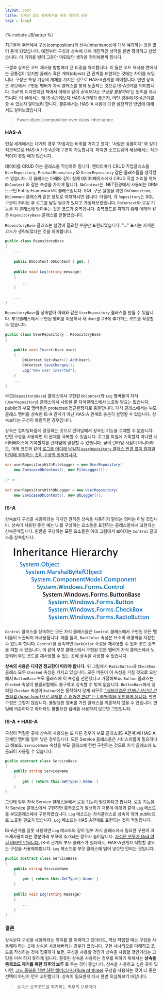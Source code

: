 ```yaml
---
layout: post
title: 상속은 코드 중복제거를 위한 최후의 보루
tags : [oop]
---
```

{% include JB/setup %}

최근들어 주변에서 구성(composition)과 상속(inheritance)에 대해 얘기하는 것을 많이 듣게 되었습니다. 예전부터 구성과 상속에 대해 개인적인 생각을 한번 정리하고 싶었습니다. 이 기회를 빌려 그동안 미뤄왔던 생각을 정리해볼까 합니다.

구성과 상속은 코드 재사용 방법에서 큰 비중을 차지합니다. 이 둘은 코드 재사용 면에서는 공통점이 있지만 클래스 혹은 개체(object) 간 관계를 표현하는 것에는 차이를 보입니다. 구성은 특정 기능의 개체를 가지는 것으로 HAS-A관계를 의미합니다. 반면 상속은 부모에서 구현된 멤버가 자식 클래스를 통해 노츨되는 것으로 IS-A관계를 의미합니다. GoF의 디자인패턴 책에서 아래과 같이 _상속보다는 구성을 활용하라_ 는 원칙을 제시합니다. 이 글에서는 왜 IS-A관계보다 HAS-A관계가 좋은지, 어떤 경우에 IS-A관계를 쓸 수 있는지 알아보려 합니다. 결론에서는 HAS-A 사용에 대한 실천적인 방법에 대해서도 살펴보겠습니다.

> Faver object composition over class inheritance.

<!-- break -->

### HAS-A

현실 세계에서는 대게의 경우 '자동차는 바퀴를 가지고 있다', '사람은 동물이다' 와 같이 직관적으로 HAS-A / IS-A관계 구분이 가능합니다. 하지만 소프트웨어 세상에서는 직관적이지 못할 때가 많습니다.

데이터를 CRUD 하는 클래스를 작성하려 합니다. 엔티티마다 CRUD 작업클래스를 `UserRepository`, `ProductRepository` 와 `OrderRepository` 같은 클래스들을 생각할 수 있습니다. 각 클래스는 아래와 같이 실제 데이터베이스에서 CRUD 작업 처리를 위해 `DbContext` 와 같은 속성을 가지게 됩니다. `DbContext`는 .NET환경에서 사용되는 ORM 도구인 Entity Framework의 클래스입니다. SQL 구문 실행을 위한 `DbConnection`, `DbCommand` 클래스와 같은 용도로 이해하시면 됩니다. 아울러, 각 `Repository`는 SQL 구문이 처리된 후 로그를 남길 필요가 있다고 가정해보겠습니다. `DbContext`와 로깅 기능을 각 클래스에 담아두는 것은 코드가 중복됩니다. 중복코드를 파하기 위해 아래와 같은 `RepositoryBase` 클래스를 만들었습니다.

`RepositoryBase` 클래스는 설명에 필요한 부분만 표현되었습니다. "..." 표시는 자세한 코드가 생략되었다는 것을 의미합니다.


```c#
public class RepositoryBase
{
    ...

    public DbContext DbContext { get; }

    public void Log(string message)
    {
        ...
    }

    ...
}
```

`RepositoryBase`를 상속받아 아래와 같은 `UserRepository` 클래스를 만들 수 있습니다. 부모클래스에서 구현된 멤버를 이용해서 새 `User`를 DB에 추가하는 코드를 작성할 수 있습니다.

```c#
public class UserRepository : RepositoryBase
{
    ...
    public void Insert(User user)
    {
        DbContext.Set<User>().Add(User);
        DbContext.SaveChanges();
        Log("New user inserted");
    }
    ...
}
```

부모(`RepositoryBase`) 클래스에서 구현된 `DbContext`와 `Log` 멤버들이 자식(`UserRepository`) 클래스에서 사용될 뿐 자식클래스에서 노출될 필요는 없습니다. public의 부모 멤버들은 protected 접근한정자로 충분합니다. 자식 클래스에서는 부모 클래스 멤버를 상속한 IS-A 관계가 아닌 HAS-A 관계로 충분히 설명될 수 있습니다. 상속보다는 구성이 바람직한 경우입니다.

상속은 컴파일타임에 결정되는 것으로 런타임에서 상속된 기능을 교체할 수 없습니다. 반면 구성을 사용하면 이 문제를 극복할 수 있습니다. 로그를 파일에 기록할지 아니면 데이터베이스에 기록할지를 런타임에 결정할 수 있습니다. 굳이 런타임 시점이 아니더라도, 아래 코드와 같이 [로그를 어디에 남길지 `UserRepository` 클래스 변경 없이 컴파일타임에 결정하는 것이 구성의 장점입니다.](https://en.wikipedia.org/wiki/Open/closed_principle)

```c#
var userRepositoryWithFileLogger = new UserRepository(
    new EnvicaseDbContext(), new FileLogger());

// or

var userRepositoryWithDbLogger = new UserRepository(
    new EnvicaseDbContext(), new DbLogger());
```

### IS-A
상속보다 구성을 사용하라는 디자인 원칙은 상속을 사용하지 말라는 의미는 아닐 것입니다. 상속이 사용된 좋은 예는 UI를 구성하는 요소들을 표현하는 클래스들에서 표현되는 상속관계입니다. 윈폼을 구성하는 모든 요소들은 아래 그림에서 보여지는 `Control` 클래스를 상속합니다.

![버튼 상속 관계](../images/button-hierarchy.png)

`Control` 클래스를 상속하는 모든 자식 클래스들은 `Control` 클래스에서 구현된 모든 멤버들이 노출되어 재사용됩니다. 예를 들어, `BackColor` 속성은 요소의 배경색을 지정할 수 있도록 합니다. `Control`을 상속하면 `BackColor` 속성을 재사용할 수 있어 코드 중복을 피할 수 있습니다. 이 같이 부모 클래스에서 구현된 모든 멤버가 자식 클래스에서 노출되어 부모 코드를 재사용할 수 있는 곳에 상속을 사용할 수 있습니다.

**상속의 사용은 디자인 정교함이 따라야 합니다.** 위 그림에서 `RadioButton`과 `CheckBox` 클래스 모두 `Checked` 속성을 가지고 있습니다. 모든 버튼이 이 속성을 가질 것으로 오판해서 `ButtonBase` 부모 클래스에 이 속성을 선언했다고 가정해보죠. `Button` 클래스는 `Checked` 속성이 불필요함에도 불구하고 상속할 수 밖에 없습니다. `ButtonBase`에서 정의된 `Checked` 속성이 `Button`에는 동작하지 않게 되므로 [_"서브타입은 언제나 자신이 기반타입 (base type)으로 교체할 수 있어야 한다"_ 는 LSP원칙을 위반하게 됩니다.](https://en.wikipedia.org/wiki/Liskov_substitution_principle) 반면 구성은 그렇지 않습니다. 불필요한 멤버를 가진 클래스를 의존하지 않을 수 있습니다. 만일에 의존하다고 하더라도 불필요한 멤버를 사용하지 않으면 그만입니다.

### IS-A + HAS-A
구성이 적절한 곳에 상속이 사용되는 또 다른 경우가 부모 클래스(IS-A관계)에 HAS-A 관계인 멤버를 밀어 넣은 경우입니다. 모든 Service 클래스들은 서비스이름이 필요하다고 해보죠. `ServiceName` 속성을 부모 클래스에 한번 구현하는 것으로 자식 클래스에 노출되어 사용될 수 있습니다.

```c#
public abstract class ServiceBase
{
    public string ServiceName
    {
        get { return this.GetType().Name; }
    }
}
```

그런데 일부 자식 Service 클래스들에서 로깅 기능이 필요하다고 합니다. 로깅 기능을 각 Service 클래스에서 구현하면 중복코드가 발생하기 때문에 아래와 같이 `Log` 메소드를 부모클래스에서 구현하였습니다. `Log` 메소드는 자식클래스로 상속이 되어 public으로 노출될 필요가 없습니다. `Log` 메소드는 HAS-A관계로 표현되는 것이 적절합니다.

IS-A관계를 잘못 사용하면 `Log` 메소드와 같이 일부 자식 클래스에서 필요한 구현이 코드재사용이라는 명분아래 부모에 추가되는 경우가 늘어납니다. [자식은 부모가 God 이길 바라면 안됩니다.](https://en.wikipedia.org/wiki/God_object) IS-A 관계의 부모 클래스가 있더라도, HAS-A관계가 적합할 경우는 구성을 사용해야합니다. `Log` 메소드를 부모 클래스에 밀어 넣으면 안되는 것입니다. 

```c#
public abstract class ServiceBase
{
    public string ServiceName
    {
        get { return this.GetType().Name; }
    }

    public void Log(string message)
    {
        ...
    }
}
```

### 결론
상속보다 구성을 사용하라는 의미를 잘 이해하고 있더라도, 막상 작업할 때는 구성을 사용해야 하는 곳에 상속을 사용해버리는 경우가 있습니다. 구현 시나리오를 이해하고 코드를 작성하는 것에 집중하다 보면, 구성을 사용할 것인가 상속을 사용할 것인가라는 고민을 미쳐 하지 못하게 됩니다. 잘못된 상속을 사용하는 경우를 피하기 위해서는 **상속을 중복코드 제거를 위한 최후의 보루** 로 두는 것이 좋습니다. 상속을 사용하고 싶은 곳이 있다면, [코드 중복을 한번 허락 해버리거나(Rule of three)](https://en.wikipedia.org/wiki/Rule_of_three_(computer_programming)) 구성을 사용하는 것이 더 좋은 선택이 아닌지 먼저 고민합니다. 상속이 필요한지 다시 한번 의심해보기 바랍니다.

> 상속은 중복코드를 제거하는 최후의 보루이다.